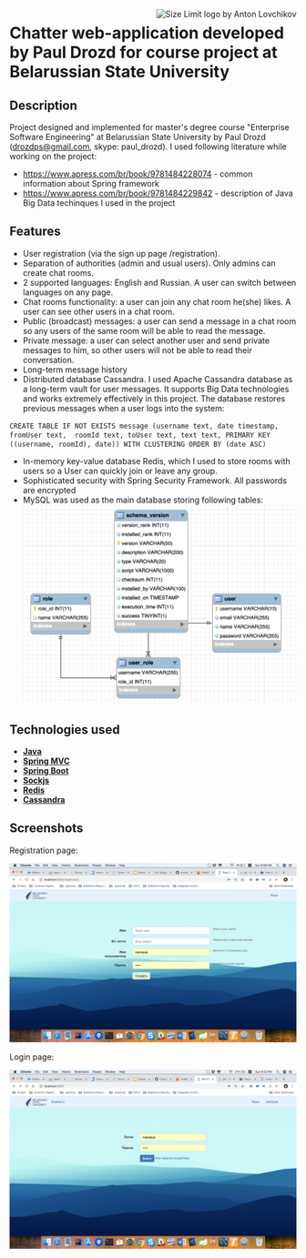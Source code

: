 <img src="https://www.bsu.by/Cache/Page/653933.jpg" align="right"
     title="Size Limit logo by Anton Lovchikov" style="width: 300; height:125;"/>
 <h1>Chatter web-application developed by Paul Drozd for course project at Belarussian State University</h1>

 ## Description
 
Project designed and implemented for master's degree course "Enterprise Software Engineering" at Belarussian State University by Paul Drozd (drozdps@gmail.com, skype: paul_drozd). I used following literature while working on the project:
* https://www.apress.com/br/book/9781484228074 - common information about Spring framework
* https://www.apress.com/br/book/9781484229842 - description of Java Big Data techinques I used in the project

 ## Features
 
* User registration (via the sign up page /registration).
* Separation of authorities (admin and usual users). Only admins can create chat rooms. 
* 2 supported languages: English and Russian. A user can switch between languages on any page.
* Chat rooms functionality: a user can join any chat room he(she) likes. A user can see other users in a chat room. 
* Public (broadcast) messages: a user can send a message in a chat room so any users of the same room will be able to read the message.
* Private message: a user can select another user and send private messages to him, so other users will not be able to read their conversation.
* Long-term message history
* Distributed database Cassandra. I used Apache Cassandra database as a long-term vault for user messages. It supports Big Data technologies and works extremely effectively in this project. The database restores previous messages when a user logs into the system:
```
CREATE TABLE IF NOT EXISTS message (username text, date timestamp, fromUser text,  roomId text, toUser text, text text, PRIMARY KEY ((username, roomId), date)) WITH CLUSTERING ORDER BY (date ASC)
```
* In-memory key-value database Redis, which I used to store rooms with users so a User can quickly join or leave any group.
* Sophisticated security with Spring Security Framework. All passwords are encrypted
* MySQL was used as the main database storing following tables:
![MySQL scheme](https://github.com/drozdps/Chat/blob/master/screens/schema.png)

 ## Technologies used
 
* **[Java](https://www.oracle.com/technetwork/java/javase/documentation/index.html)**
* **[Spring MVC](https://docs.spring.io/spring/docs/current/spring-framework-reference/web.html)**
* **[Spring Boot](http://spring.io/projects/spring-boot)**
* **[Sockjs](https://github.com/sockjs/sockjs-client)**
* **[Redis](https://redis.io/)**
* **[Cassandra](http://cassandra.apache.org/)**


 

## Screenshots

Registration page:

![Registration page](https://github.com/drozdps/Chat/blob/master/screens/registration.png)

Login page:

![Login page](https://github.com/drozdps/Chat/blob/master/screens/login.png)
